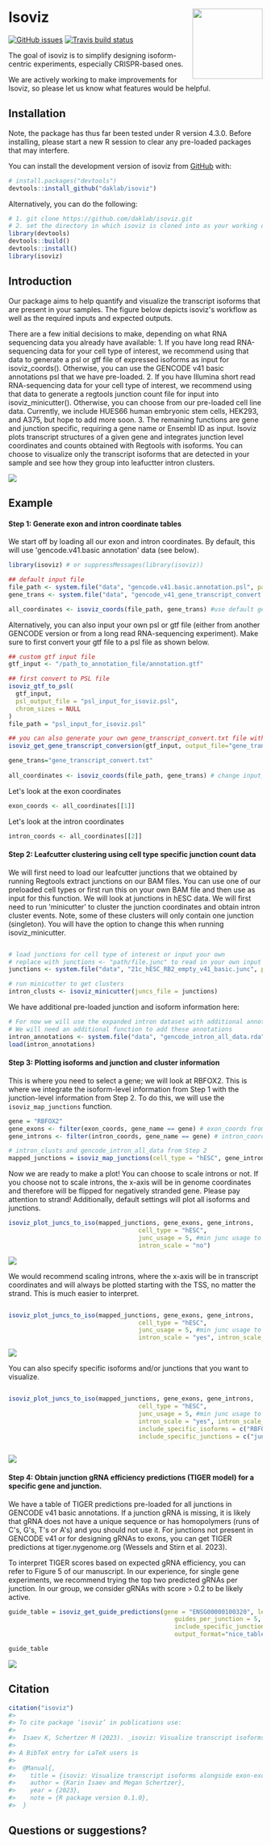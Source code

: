 # Isoviz <img src="inst/figures/isoviz_logo.png" align="right" height="139"/>

<!-- badges: start -->

[![GitHub issues](https://img.shields.io/github/issues/daklab/isoviz)](https://img.shields.io/github/issues/daklab/isoviz/issues) [![Travis build status](https://travis-ci.com/karini925/isoviz.svg?branch=master)](https://travis-ci.com/karini925/isoviz)

<!-- badges: end -->

The goal of isoviz is to simplify designing isoform-centric experiments, especially CRISPR-based ones.

We are actively working to make improvements for Isoviz, so please let us know what features would be helpful.

## Installation

Note, the package has thus far been tested under R version 4.3.0. Before installing, please start a new R session to clear any pre-loaded packages that may interfere.

You can install the development version of isoviz from [GitHub](https://github.com/) with:

``` r
# install.packages("devtools")
devtools::install_github("daklab/isoviz")
```

Alternatively, you can do the following:

``` r
# 1. git clone https://github.com/daklab/isoviz.git
# 2. set the directory in which isoviz is cloned into as your working directory, then do the following:
library(devtools)
devtools::build()
devtools::install()
library(isoviz)
```

## Introduction

Our package aims to help quantify and visualize the transcript isoforms that are present in your samples. The figure below depicts isoviz's workflow as well as the required inputs and expected outputs.

There are a few initial decisions to make, depending on what RNA sequencing data you already have available: 1. If you have long read RNA-sequencing data for your cell type of interest, we recommend using that data to generate a psl or gtf file of expressed isoforms as input for isoviz_coords(). Otherwise, you can use the GENCODE v41 basic annotations psl that we have pre-loaded. 2. If you have Illumina short read RNA-sequencing data for your cell type of interest, we recommend using that data to generate a regtools junction count file for input into isoviz_minicutter(). Otherwise, you can choose from our pre-loaded cell line data. Currently, we include HUES66 human embryonic stem cells, HEK293, and A375, but hope to add more soon. 3. The remaining functions are gene and junction specific, requiring a gene name or Ensembl ID as input. Isoviz plots transcript structures of a given gene and integrates junction level coordinates and counts obtained with Regtools with isoforms. You can choose to visualize only the transcript isoforms that are detected in your sample and see how they group into leafuctter intron clusters.

<img src="inst/figures/readme_main.png"/>

## Example

#### Step 1: Generate exon and intron coordinate tables

We start off by loading all our exon and intron coordinates. By default, this will use 'gencode.v41.basic annotation' data (see below).

``` r
library(isoviz) # or suppressMessages(library(isoviz))

## default input file
file_path <- system.file("data", "gencode.v41.basic.annotation.psl", package="isoviz")
gene_trans <- system.file("data", "gencode_v41_gene_transcript_convert.txt", package="isoviz")

all_coordinates <- isoviz_coords(file_path, gene_trans) #use default genome .psl file  
```

Alternatively, you can also input your own psl or gtf file (either from another GENCODE version or from a long read RNA-sequencing experiment). Make sure to first convert your gtf file to a psl file as shown below.

``` r
## custom gtf input file
gtf_input <- "/path_to_annotation_file/annotation.gtf"

## first convert to PSL file 
isoviz_gtf_to_psl(
  gtf_input,
  psl_output_file = "psl_input_for_isoviz.psl",
  chrom_sizes = NULL
)
file_path = "psl_input_for_isoviz.psl"

## you can also generate your own gene_transcript_convert.txt file with your gtf file of interest 
isoviz_get_gene_transcript_conversion(gtf_input, output_file="gene_transcript_convert.txt")

gene_trans="gene_transcript_convert.txt"
  
all_coordinates <- isoviz_coords(file_path, gene_trans) # change input_type to gtf if using gtf format 
```

Let's look at the exon coordinates

``` r
exon_coords <- all_coordinates[[1]]
```

Let's look at the intron coordinates

``` r
intron_coords <- all_coordinates[[2]]
```

#### Step 2: Leafcutter clustering using cell type specific junction count data

We will first need to load our leafcutter junctions that we obtained by running Regtools extract junctions on our BAM files. You can use one of our preloaded cell types or first run this on your own BAM file and then use as input for this function. We will look at junctions in hESC data. We will first need to run 'minicutter' to cluster the junction coordinates and obtain intron cluster events. Note, some of these clusters will only contain one junction (singleton). You will have the option to change this when running isoviz_minicutter.

``` r

# load junctions for cell type of interest or input your own
# replace with junctions <- "path/file.junc" to read in your own input
junctions <- system.file("data", "21c_hESC_RB2_empty_v41_basic.junc", package="isoviz")

# run minicutter to get clusters 
intron_clusts <- isoviz_minicutter(juncs_file = junctions)
```

We have additional pre-loaded junction and isoform information here:

``` r
# For now we will use the expanded intron dataset with additional annotations by Megan 
# We will need an additional function to add these annotations 
intron_annotations <- system.file("data", "gencode_intron_all_data.rda", package="isoviz")
load(intron_annotations)
```

#### Step 3: Plotting isoforms and junction and cluster information

This is where you need to select a gene; we will look at RBFOX2. This is where we integrate the isoform-level information from Step 1 with the junction-level information from Step 2. To do this, we will use the `isoviz_map_junctions` function.

``` r
gene = "RBFOX2"
gene_exons <- filter(exon_coords, gene_name == gene) # exon_coords from Step 1
gene_introns <- filter(intron_coords, gene_name == gene) # intron_coords from Step 1

# intron_clusts and gencode_intron_all_data from Step 2
mapped_junctions = isoviz_map_junctions(cell_type = "hESC", gene_introns, intron_clusts, gencode_intron_all_data) 
```

Now we are ready to make a plot! You can choose to scale introns or not. If you choose not to scale introns, the x-axis will be in genome coordinates and therefore will be flipped for negatively stranded gene. Please pay attention to strand! Additionally, default settings will plot all isoforms and junctions.

``` r
isoviz_plot_juncs_to_iso(mapped_junctions, gene_exons, gene_introns,
                                    cell_type = "hESC",
                                    junc_usage = 5, #min junc usage to be included 
                                    intron_scale = "no")
```

<img src="inst/figures/firstreadmeimage.png"/>

We would recommend scaling introns, where the x-axis will be in transcript coordinates and will always be plotted starting with the TSS, no matter the strand. This is much easier to interpret.

``` r

isoviz_plot_juncs_to_iso(mapped_junctions, gene_exons, gene_introns,
                                    cell_type = "hESC",
                                    junc_usage = 5, #min junc usage to be included 
                                    intron_scale = "yes", intron_scale_width = 10)
```

<img src="inst/figures/secondreadmeimage.png"/>

You can also specify specific isoforms and/or junctions that you want to visualize.

``` r

isoviz_plot_juncs_to_iso(mapped_junctions, gene_exons, gene_introns,
                                    cell_type = "hESC",
                                    junc_usage = 5, #min junc usage to be included 
                                    intron_scale = "yes", intron_scale_width = 10,
                                    include_specific_isoforms = c("RBFOX2-209", "RBFOX2-220", "RBFOX2-208", "RBFOX2-205"),
                                    include_specific_junctions = c("junc178147", "junc178149", "junc178135", "junc178136", "junc178145", "junc178146"))
                                    
```

<img src="inst/figures/thirdreadmeimage.png"/>

#### Step 4: Obtain junction gRNA efficiency predictions (TIGER model) for a specific gene and junction.

We have a table of TIGER predictions pre-loaded for all junctions in GENCODE v41 basic annotations. If a junction gRNA is missing, it is likely that gRNA does not have a unique sequence or has homopolymers (runs of C's, G's, T's or A's) and you should not use it. For junctions not present in GENCODE v41 or for designing gRNAs to exons, you can get TIGER predictions at tiger.nygenome.org (Wessels and Stirn et al. 2023).

To interpret TIGER scores based on expected gRNA efficiency, you can refer to Figure 5 of our manuscript. In our experience, for single gene experiments, we recommend trying the top two predicted gRNAs per junction. In our group, we consider gRNAs with score \> 0.2 to be likely active.

``` r
guide_table = isoviz_get_guide_predictions(gene = "ENSG00000100320", leafcutter_input=intron_clusts,
                                              guides_per_junction = 5,
                                              include_specific_junctions = c("junc178147", "junc178149", "junc178135", "junc178136", "junc178145", "junc178146"),
                                              output_format="nice_table")

guide_table
```

<img src="inst/figures/predictions_table.png"/>

## Citation

``` r
citation("isoviz")
#> 
#> To cite package ‘isoviz’ in publications use:
#>
#>  Isaev K, Schertzer M (2023). _isoviz: Visualize transcript isoforms alongside exon-exon junction counts_. R package version 0.1.0.
#>
#> A BibTeX entry for LaTeX users is
#>
#>  @Manual{,
#>    title = {isoviz: Visualize transcript isoforms alongside exon-exon junction counts},
#>    author = {Karin Isaev and Megan Schertzer},
#>    year = {2023},
#>    note = {R package version 0.1.0},
#>  }
```

## Questions or suggestions?
